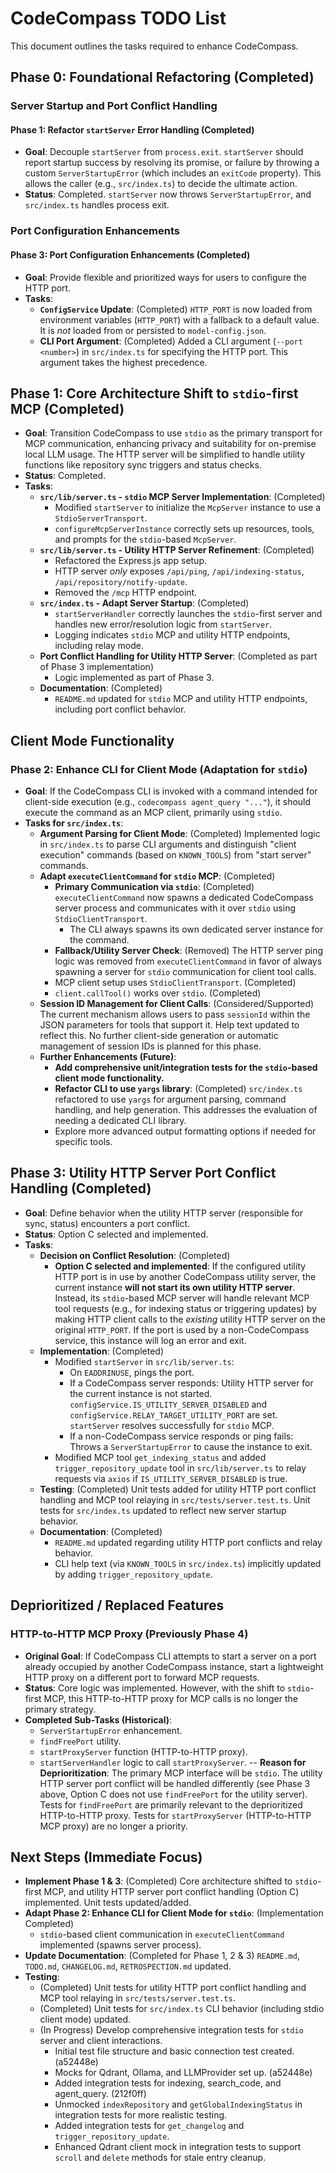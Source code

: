 # CodeCompass TODO List

This document outlines the tasks required to enhance CodeCompass.

## Phase 0: Foundational Refactoring (Completed)
### Server Startup and Port Conflict Handling
#### Phase 1: Refactor `startServer` Error Handling (Completed)
- **Goal**: Decouple `startServer` from `process.exit`. `startServer` should report startup success by resolving its promise, or failure by throwing a custom `ServerStartupError` (which includes an `exitCode` property). This allows the caller (e.g., `src/index.ts`) to decide the ultimate action.
- **Status**: Completed. `startServer` now throws `ServerStartupError`, and `src/index.ts` handles process exit.

### Port Configuration Enhancements
#### Phase 3: Port Configuration Enhancements (Completed)
- **Goal**: Provide flexible and prioritized ways for users to configure the HTTP port.
- **Tasks**:
    - **`ConfigService` Update**: (Completed) `HTTP_PORT` is now loaded from environment variables (`HTTP_PORT`) with a fallback to a default value. It is *not* loaded from or persisted to `model-config.json`.
    - **CLI Port Argument**: (Completed) Added a CLI argument (`--port <number>`) in `src/index.ts` for specifying the HTTP port. This argument takes the highest precedence.

## Phase 1: Core Architecture Shift to `stdio`-first MCP (Completed)
- **Goal**: Transition CodeCompass to use `stdio` as the primary transport for MCP communication, enhancing privacy and suitability for on-premise local LLM usage. The HTTP server will be simplified to handle utility functions like repository sync triggers and status checks.
- **Status**: Completed.
- **Tasks**:
    - **`src/lib/server.ts` - `stdio` MCP Server Implementation**: (Completed)
        - Modified `startServer` to initialize the `McpServer` instance to use a `StdioServerTransport`.
        - `configureMcpServerInstance` correctly sets up resources, tools, and prompts for the `stdio`-based `McpServer`.
    - **`src/lib/server.ts` - Utility HTTP Server Refinement**: (Completed)
        - Refactored the Express.js app setup.
        - HTTP server *only* exposes `/api/ping`, `/api/indexing-status`, `/api/repository/notify-update`.
        - Removed the `/mcp` HTTP endpoint.
    - **`src/index.ts` - Adapt Server Startup**: (Completed)
        - `startServerHandler` correctly launches the `stdio`-first server and handles new error/resolution logic from `startServer`.
        - Logging indicates `stdio` MCP and utility HTTP endpoints, including relay mode.
    - **Port Conflict Handling for Utility HTTP Server**: (Completed as part of Phase 3 implementation)
        - Logic implemented as part of Phase 3.
    - **Documentation**: (Completed)
        - `README.md` updated for `stdio` MCP and utility HTTP endpoints, including port conflict behavior.

## Client Mode Functionality
### Phase 2: Enhance CLI for Client Mode (Adaptation for `stdio`)
- **Goal**: If the CodeCompass CLI is invoked with a command intended for client-side execution (e.g., `codecompass agent_query "..."`), it should execute the command as an MCP client, primarily using `stdio`.
- **Tasks for `src/index.ts`**:
    - **Argument Parsing for Client Mode**: (Completed) Implemented logic in `src/index.ts` to parse CLI arguments and distinguish "client execution" commands (based on `KNOWN_TOOLS`) from "start server" commands.
    - **Adapt `executeClientCommand` for `stdio` MCP**: (Completed)
        - **Primary Communication via `stdio`**: (Completed) `executeClientCommand` now spawns a dedicated CodeCompass server process and communicates with it over `stdio` using `StdioClientTransport`.
            - The CLI always spawns its own dedicated server instance for the command.
        - **Fallback/Utility Server Check**: (Removed) The HTTP server ping logic was removed from `executeClientCommand` in favor of always spawning a server for `stdio` communication for client tool calls.
        - MCP client setup uses `StdioClientTransport`. (Completed)
        - `client.callTool()` works over `stdio`. (Completed)
    - **Session ID Management for Client Calls**: (Considered/Supported) The current mechanism allows users to pass `sessionId` within the JSON parameters for tools that support it. Help text updated to reflect this. No further client-side generation or automatic management of session IDs is planned for this phase.
    - **Further Enhancements (Future)**:
        - **Add comprehensive unit/integration tests for the `stdio`-based client mode functionality.**
        - **Refactor CLI to use `yargs` library**: (Completed) `src/index.ts` refactored to use `yargs` for argument parsing, command handling, and help generation. This addresses the evaluation of needing a dedicated CLI library.
        - Explore more advanced output formatting options if needed for specific tools.

## Phase 3: Utility HTTP Server Port Conflict Handling (Completed)
- **Goal**: Define behavior when the utility HTTP server (responsible for sync, status) encounters a port conflict.
- **Status**: Option C selected and implemented.
- **Tasks**:
    - **Decision on Conflict Resolution**: (Completed)
        - **Option C selected and implemented**: If the configured utility HTTP port is in use by another CodeCompass utility server, the current instance **will not start its own utility HTTP server**. Instead, its `stdio`-based MCP server will handle relevant MCP tool requests (e.g., for indexing status or triggering updates) by making HTTP client calls to the *existing* utility HTTP server on the original `HTTP_PORT`. If the port is used by a non-CodeCompass service, this instance will log an error and exit.
    - **Implementation**: (Completed)
        - Modified `startServer` in `src/lib/server.ts`:
            - On `EADDRINUSE`, pings the port.
            - If a CodeCompass server responds: Utility HTTP server for the current instance is not started. `configService.IS_UTILITY_SERVER_DISABLED` and `configService.RELAY_TARGET_UTILITY_PORT` are set. `startServer` resolves successfully for `stdio` MCP.
            - If a non-CodeCompass service responds or ping fails: Throws a `ServerStartupError` to cause the instance to exit.
        - Modified MCP tool `get_indexing_status` and added `trigger_repository_update` tool in `src/lib/server.ts` to relay requests via `axios` if `IS_UTILITY_SERVER_DISABLED` is true.
    - **Testing**: (Completed) Unit tests added for utility HTTP port conflict handling and MCP tool relaying in `src/tests/server.test.ts`. Unit tests for `src/index.ts` updated to reflect new server startup behavior.
    - **Documentation**: (Completed)
        - `README.md` updated regarding utility HTTP port conflicts and relay behavior.
        - CLI help text (via `KNOWN_TOOLS` in `src/index.ts`) implicitly updated by adding `trigger_repository_update`.

## Deprioritized / Replaced Features
### HTTP-to-HTTP MCP Proxy (Previously Phase 4)
- **Original Goal**: If CodeCompass CLI attempts to start a server on a port already occupied by another CodeCompass instance, start a lightweight HTTP proxy on a different port to forward MCP requests.
- **Status**: Core logic was implemented. However, with the shift to `stdio`-first MCP, this HTTP-to-HTTP proxy for MCP calls is no longer the primary strategy.
- **Completed Sub-Tasks (Historical)**:
    - `ServerStartupError` enhancement.
    - `findFreePort` utility.
    - `startProxyServer` function (HTTP-to-HTTP proxy).
    - `startServerHandler` logic to call `startProxyServer`.
-- **Reason for Deprioritization**: The primary MCP interface will be `stdio`. The utility HTTP server port conflict will be handled differently (see Phase 3 above, Option C does not use `findFreePort` for the utility server). Tests for `findFreePort` are primarily relevant to the deprioritized HTTP-to-HTTP proxy. Tests for `startProxyServer` (HTTP-to-HTTP MCP proxy) are no longer a priority.

## Next Steps (Immediate Focus)
- **Implement Phase 1 & 3**: (Completed) Core architecture shifted to `stdio`-first MCP, and utility HTTP server port conflict handling (Option C) implemented. Unit tests updated/added.
- **Adapt Phase 2: Enhance CLI for Client Mode for `stdio`**: (Implementation Completed)
    - `stdio`-based client communication in `executeClientCommand` implemented (spawns server process).
- **Update Documentation**: (Completed for Phase 1, 2 & 3) `README.md`, `TODO.md`, `CHANGELOG.md`, `RETROSPECTION.md` updated.
- **Testing**:
    - (Completed) Unit tests for utility HTTP port conflict handling and MCP tool relaying in `src/tests/server.test.ts`.
    - (Completed) Unit tests for `src/index.ts` CLI behavior (including stdio client mode) updated.
    - (In Progress) Develop comprehensive integration tests for `stdio` server and client interactions.
        - Initial test file structure and basic connection test created. (a52448e)
        - Mocks for Qdrant, Ollama, and LLMProvider set up. (a52448e)
        - Added integration tests for indexing, search_code, and agent_query. (212f0ff)
        - Unmocked `indexRepository` and `getGlobalIndexingStatus` in integration tests for more realistic testing.
        - Added integration tests for `get_changelog` and `trigger_repository_update`.
        - Enhanced Qdrant client mock in integration tests to support `scroll` and `delete` methods for stale entry cleanup.

